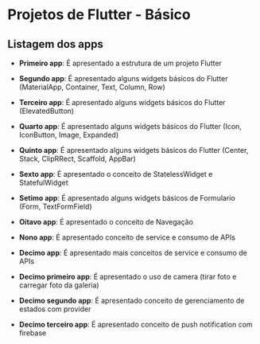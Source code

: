 # Projetos de Flutter - Básico

## Listagem dos apps

- **Primeiro app**: É apresentado a estrutura de um projeto Flutter

- **Segundo app**: É apresentado alguns widgets básicos do Flutter (MaterialApp, Container, Text, Column, Row)

- **Terceiro app**: É apresentado alguns widgets básicos do Flutter (ElevatedButton)

- **Quarto app**: É apresentado alguns widgets básicos do Flutter (Icon, IconButton, Image, Expanded)

- **Quinto app**: É apresentado alguns widgets básicos do Flutter (Center, Stack, ClipRRect, Scaffold, AppBar)

- **Sexto app**: É apresentado o conceito de StatelessWidget e StatefulWidget

- **Setimo app**: É apresentado alguns widgets básicos de Formulario (Form, TextFormField)

- **Oitavo app**: É apresentado o conceito de Navegação

- **Nono app**: É apresentado conceito de service e consumo de APIs

- **Decimo app**: É apresentado mais conceitos de service e consumo de APIs

- **Decimo primeiro app**: É apresentado o uso de camera (tirar foto e carregar foto da galeria)

- **Decimo segundo app**: É apresentado conceito de gerenciamento de estados com provider

- **Decimo terceiro app**: É apresentado conceito de push notification com firebase
